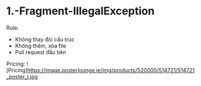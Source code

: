 # 1.-Fragment-IllegalException

Rule:

  - Không thay đỏi cấu trúc
  - Không thêm, xóa file
  - Pull request đầu tiên

Pricing: 
![Pricing]https://image.posterlounge.ie/img/products/520000/514721/514721_poster_l.jpg
